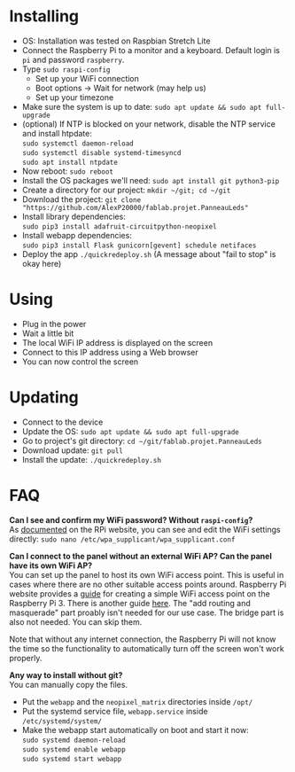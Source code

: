 # Installing
- OS: Installation was tested on Raspbian Stretch Lite
- Connect the Raspberry Pi to a monitor and a keyboard. Default login is `pi` and password `raspberry`.
- Type `sudo raspi-config`
  - Set up your WiFi connection
  - Boot options -> Wait for network (may help us)
  - Set up your timezone
- Make sure the system is up to date: `sudo apt update && sudo apt full-upgrade` 
- (optional) If NTP is blocked on your network, disable the NTP service and install htpdate:  
  `sudo systemctl daemon-reload`  
  `sudo systemctl disable systemd-timesyncd`  
  `sudo apt install ntpdate`
- Now reboot: `sudo reboot`
- Install the OS packages we'll need: `sudo apt install git python3-pip`
- Create a directory for our project: `mkdir ~/git; cd ~/git`
- Download the project: `git clone "https://github.com/AlexP20000/fablab.projet.PanneauLeds"`
- Install library dependencies:  
  `sudo pip3 install adafruit-circuitpython-neopixel`
- Install webapp dependencies:  
  `sudo pip3 install Flask gunicorn[gevent] schedule netifaces`
- Deploy the app `./quickredeploy.sh` (A message about "fail to stop" is okay here)

# Using
- Plug in the power
- Wait a little bit
- The local WiFi IP address is displayed on the screen
- Connect to this IP address using a Web browser
- You can now control the screen

# Updating
- Connect to the device
- Update the OS: `sudo apt update && sudo apt full-upgrade`
- Go to project's git directory: `cd ~/git/fablab.projet.PanneauLeds`
- Download update: `git pull`
- Install the update: `./quickredeploy.sh`

# FAQ
**Can I see and confirm my WiFi password? Without `raspi-config`?**  
As [documented](https://www.raspberrypi.org/documentation/configuration/wireless/wireless-cli.md) on the RPi website, you can see and edit the WiFi settings directly: `sudo nano /etc/wpa_supplicant/wpa_supplicant.conf`

**Can I connect to the panel without an external WiFi AP? Can the panel have its own WiFi AP?**  
You can set up the panel to host its own WiFi access point. This is useful in cases where there are no other suitable access points around. Raspberry Pi website provides a [guide](https://www.raspberrypi.org/documentation/configuration/wireless/access-point.md) for creating a simple WiFi access point on the Raspberry Pi 3. There is another guide [here](https://frillip.com/using-your-raspberry-pi-3-as-a-wifi-access-point-with-hostapd/). The "add routing and masquerade" part proably isn't needed for our use case. The bridge part is also not needed. You can skip them.

Note that without any internet connection, the Raspberry Pi will not know the time so the functionality to automatically turn off the screen won't work properly.

**Any way to install without git?**  
You can manually copy the files.
- Put the `webapp` and the `neopixel_matrix` directories inside `/opt/`
- Put the systemd service file, `webapp.service` inside `/etc/systemd/system/`
- Make the webapp start automatically on boot and start it now:  
  `sudo systemd daemon-reload`  
  `sudo systemd enable webapp`  
  `sudo systemd start webapp`
